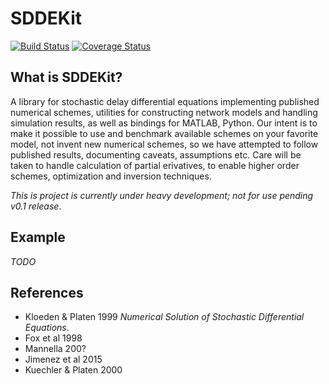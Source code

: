 # SDDEKit

[![Build Status](https://travis-ci.org/maedoc/sddekit.svg?branch=master)](https://travis-ci.org/maedoc/sddekit) [![Coverage Status](https://coveralls.io/repos/github/maedoc/sddekit/badge.svg?branch=master)](https://coveralls.io/github/maedoc/sddekit?branch=master)

## What is SDDEKit?

A library for stochastic delay differential equations implementing published
numerical schemes, utilities for constructing network models and handling
simulation results, as well as bindings for MATLAB, Python.  Our intent is
to make it possible to use and benchmark available schemes on your favorite
model, not invent new numerical schemes, so we have attempted to follow
published results, documenting caveats, assumptions etc. Care will be taken to
handle calculation of partial erivatives, to enable higher order schemes,
optimization and inversion techniques.

*This is project is currently under heavy development; not for use pending v0.1 release*.

## Example

*TODO*

## References

- Kloeden & Platen 1999 *Numerical Solution of Stochastic Differential Equations*.
- Fox et al 1998
- Mannella 200?
- Jimenez et al 2015
- Kuechler & Platen 2000
